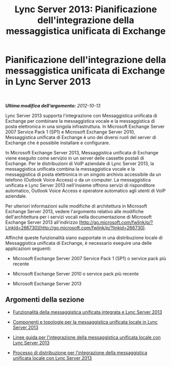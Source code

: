 ﻿---
title: "Lync Server 2013: Pianificazione dell'integrazione della messaggistica unificata di Exchange"
TOCTitle: Pianificazione dell'integrazione della messaggistica unificata di Exchange
ms:assetid: e7c63a71-2d99-4aa9-b649-36c1a431bdf1
ms:mtpsurl: https://technet.microsoft.com/it-it/library/Gg399031(v=OCS.15)
ms:contentKeyID: 49302300
ms.date: 08/24/2015
mtps_version: v=OCS.15
ms.translationtype: HT
---

# Pianificazione dell'integrazione della messaggistica unificata di Exchange in Lync Server 2013

 

_**Ultima modifica dell'argomento:** 2012-10-13_

Lync Server 2013 supporta l'integrazione con Messaggistica unificata di Exchange per combinare la messaggistica vocale e la messaggistica di posta elettronica in una singola infrastruttura. In Microsoft Exchange Server 2007 Service Pack 1 (SP1) e Microsoft Exchange Server 2010, Messaggistica unificata di Exchange è uno dei diversi ruoli del server di Exchange che è possibile installare e configurare.

In Microsoft Exchange Server 2013, Messaggistica unificata di Exchange viene eseguito come servizio in un server delle cassette postali di Exchange. Per le distribuzioni di VoIP aziendale di Lync Server 2013, la messaggistica unificata combina la messaggistica vocale e la messaggistica di posta elettronica in un singolo archivio accessibile da un telefono (Outlook Voice Access) o da un computer. La messaggistica unificata e Lync Server 2013 nell'insieme offrono servizi di risponditore automatico, Outlook Voice Access e operatore automatico agli utenti di VoIP aziendale.

Per ulteriori informazioni sulle modifiche di architettura in Microsoft Exchange Server 2013, vedere l'argomento relativo alle modifiche dell'architettura per i servizi vocali nella documentazione di Microsoft Exchange Server 2013 all'indirizzo [http://go.microsoft.com/fwlink/p/?LinkId=266730](http://go.microsoft.com/fwlink/p/?linkid=266730).

Affinché queste funzionalità siano supportate in una distribuzione locale di Messaggistica unificata di Exchange, è necessario eseguire una delle applicazioni seguenti:

  - Microsoft Exchange Server 2007 Service Pack 1 (SP1) o service pack più recente

  - Microsoft Exchange Server 2010 o service pack più recente

  - Microsoft Exchange Server 2013

## Argomenti della sezione

  - [Funzionalità della messaggistica unificata integrata e Lync Server 2013](lync-server-2013-features-of-integrated-unified-messaging.md)

  - [Componenti e topologie per la messaggistica unificata locale in Lync Server 2013](lync-server-2013-components-and-topologies-for-on-premises-unified-messaging.md)

  - [Linee guida per l'integrazione della messaggistica unificata locale con Lync Server 2013](lync-server-2013-guidelines-for-integrating-on-premises-unified-messaging.md)

  - [Processo di distribuzione per l'integrazione della messaggistica unificata locale con Lync Server 2013](lync-server-2013-deployment-process-for-integrating-on-premises-unified-messaging.md)

